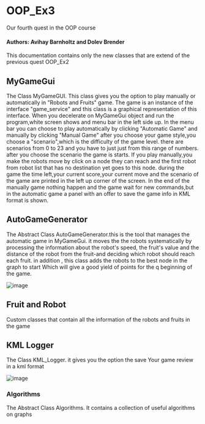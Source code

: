 # OOP_Ex3
Our fourth quest in the OOP course


#### Authors: Avihay Barnholtz and Dolev Brender
  This documentation contains only the new classes that are extend of the previous quest OOP_Ex2
  
## MyGameGui
  The Class MyGameGUI. This class gives you the option to play manually or automatically in "Robots and Fruits" game.
  The game is an instance of the interface "game_service" and this class is a graphical representation of this interface.
  When you decelerate on MyGameGui object and run the program,white screen shows and menu bar in the left side up.
  In the menu bar you can choose to play automatically by clicking "Automatic Game" and manually by clicking "Manual Game"
  after you choose your game style,you choose a "scenario",which is the difficulty of the game level. there are scenarios from 0 to 23 
  and you have to just just from this range of numbers.
  after you choose the scenario the game is starts.
  If you play manually,you make the robots move by click on a node they can reach and the first robot from robot list that has no         destination
  yet goes to this node.
  during the game the time left,your current score,your current move and the scenario of the game are printed in the left up corner of     the screen.
  In the end of the manually game nothing happen and the game wait for new commands,but in the automatic game a panel with an offer to     save the game info
  in KML format is shown.
 

## AutoGameGenerator
 The Abstract Class AutoGameGenerator.this is the tool that manages the automatic game in MyGameGui.
 it moves the the robots systematically by processing the information about the robot's speed, the fruit's value 
 and the distance of the robot from the fruit-and deciding which robot should reach each fruit.
 in addition , this class adds the robots to the best node in the graph to start Which will give a good yield of points for the       q   beginning 
 of the game.


![image](https://user-images.githubusercontent.com/57942180/136081310-8879de91-5eb2-4ac5-ad95-82e7d43caef7.png)



## Fruit and Robot
Custom classes that contain all the information of the robots and fruits in the game

## KML Logger
The Class KML_Logger. it gives you the option the save Your game review in a kml format


![image](https://user-images.githubusercontent.com/57942180/136081589-03b30a11-acc7-490b-b1d0-ef8661db5422.png)


### Algorithms
The Abstract Class Algorithms.
It contains a collection of useful algorithms on graphs 




